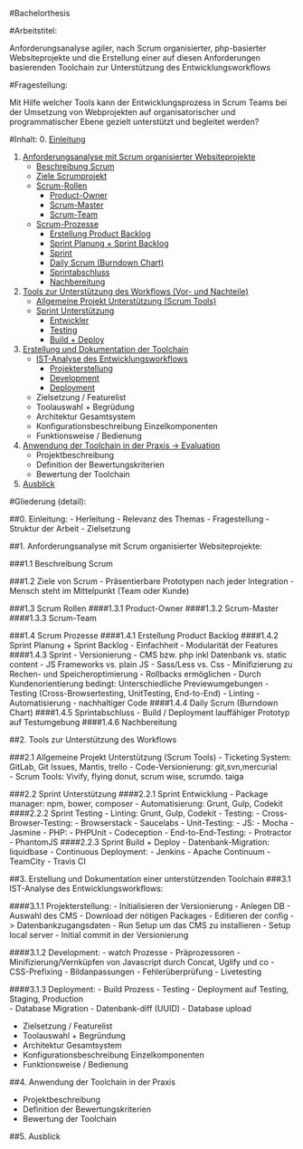 #Bachelorthesis

#Arbeitstitel:

Anforderungsanalyse agiler, nach Scrum organisierter, php-basierter Websiteprojekte und die Erstellung einer auf diesen Anforderungen basierenden Toolchain zur Unterst&uuml;tzung des Entwicklungsworkflows

#Fragestellung:

Mit Hilfe welcher Tools kann der Entwicklungsprozess in Scrum Teams bei der Umsetzung von Webprojekten auf organisatorischer und programmatischer Ebene gezielt unterst&uuml;tzt und begleitet werden?

#Inhalt:
0. [Einleitung](#0)
1. [Anforderungsanalyse mit Scrum organisierter Websiteprojekte](#1)
    - [Beschreibung Scrum](#1.1)
    - [Ziele Scrumprojekt](#1.2)
    - [Scrum-Rollen](#1.3)
      - [Product-Owner](#1.3.1)
      - [Scrum-Master](#1.3.2)
      - [Scrum-Team](#1.3.3)
    - [Scrum-Prozesse](#1.4)
      - [Erstellung Product Backlog](#1.4.1)
      - [Sprint Planung + Sprint Backlog](#1.4.2)
      - [Sprint](#1.4.3)
      - [Daily Scrum (Burndown Chart)](#1.4.4)
      - [Sprintabschluss](#1.4.5)
      - [Nachbereitung](#1.4.6)
2. [Tools zur Unterst&uuml;tzung des Workflows (Vor- und Nachteile)](#2)
    - [Allgemeine Projekt Unterst&uuml;tzung (Scrum Tools)](#2.1)
    - [Sprint Unterst&uuml;tzung](#2.2)
      - [Entwickler](#2.2.1)
      - [Testing](#2.2.2)
      - [Build + Deploy](#2.2.3)
3. [Erstellung und Dokumentation der Toolchain](#3)
    - [IST-Analyse des Entwicklungsworkflows](#3.1)
        - [Projekterstellung](#3.1.1)
        - [Development](#3.1.2)
        - [Deployment](#3.1.3)
    - Zielsetzung / Featurelist
    - Toolauswahl + Begr&uuml;dung
    - Architektur Gesamtsystem
    - Konfigurationsbeschreibung Einzelkomponenten
    - Funktionsweise / Bedienung
4. [Anwendung der Toolchain in der Praxis -> Evaluation](#4)
    - Projektbeschreibung
    - Definition der Bewertungskriterien
    - Bewertung der Toolchain
5. [Ausblick](#5)


#Gliederung (detail):

##<a name="0"></a>0. Einleitung:
    - Herleitung
    - Relevanz des Themas
    - Fragestellung
    - Struktur der Arbeit
    - Zielsetzung

##<a name="1"></a>1. Anforderungsanalyse mit Scrum organisierter Websiteprojekte:

###<a name="1.1"></a>1.1 Beschreibung Scrum

###<a name="1.2"></a>1.2 Ziele von Scrum
    - Pr&auml;sentierbare Prototypen nach jeder Integration
    - Mensch steht im Mittelpunkt (Team oder Kunde)

###<a name="1.3"></a>1.3 Scrum Rollen
####<a name="1.3.1"></a>1.3.1 Product-Owner
####<a name="1.3.2"></a>1.3.2 Scrum-Master
####<a name="1.3.3"></a>1.3.3 Scrum-Team

###<a name="1.4"></a>1.4 Scrum Prozesse
####<a name="1.4.1"></a>1.4.1 Erstellung Product Backlog
####<a name="1.4.2"></a>1.4.2 Sprint Planung + Sprint Backlog
    - Einfachheit
    - Modularit&auml;t der Features
####<a name="1.4.3"></a>1.4.3 Sprint
    - Versionierung
    - CMS bzw. php inkl Datenbank vs. static content
    - JS Frameworks vs. plain JS
    - Sass/Less vs. Css
    - Minifizierung zu Rechen- und Speicheroptimierung
    - Rollbacks erm&ouml;glichen
    - Durch Kundenorientierung bedingt: Unterschiedliche Previewumgebungen
    - Testing (Cross-Browsertesting, UnitTesting, End-to-End)
    - Linting
    - Automatisierung
    - nachhaltiger Code
####<a name="1.4.4"></a>1.4.4 Daily Scrum (Burndown Chart)
####<a name="1.4.5"></a>1.4.5 Sprintabschluss
    - Build / Deployment lauffähiger Prototyp auf Testumgebung
####<a name="1.4.6"></a>1.4.6 Nachbereitung


##<a name="2"></a>2. Tools zur Unterst&uuml;tzung des Workflows

###<a name="2.1"></a>2.1 Allgemeine Projekt Unterst&uuml;tzung (Scrum Tools)
    - Ticketing System: GitLab, Git Issues, Mantis, trello
    - Code-Versionierung: git,svn,mercurial     
    - Scrum Tools: Vivify, flying donut, scrum wise, scrumdo. taiga

###<a name="2.2"></a>2.2 Sprint Unterst&uuml;tzung
####<a name="2.2.1"></a>2.2.1 Sprint Entwicklung
    - Package manager: npm, bower, composer
    - Automatisierung: Grunt, Gulp, Codekit
####<a name="2.2.2"></a>2.2.2 Sprint Testing
    - Linting: Grunt, Gulp, Codekit
    - Testing:
        - Cross-Browser-Testing:
            - Browserstack
            - Saucelabs
        - Unit-Testing:
            - JS:
                - Mocha
                - Jasmine
            - PHP:
                - PHPUnit
                - Codeception
        - End-to-End-Testing:
            - Protractor
            - PhantomJS
####<a name="2.2.3"></a>2.2.3 Sprint Build + Deploy
    - Datenbank-Migration: liquidbase
    - Continuous Deployment:
      - Jenkins
      - Apache Continuum
      - TeamCity
      - Travis CI

##<a name="3"></a>3. Erstellung und Dokumentation einer unterst&uuml;tzenden Toolchain
###<a name="3.1"></a>3.1 IST-Analyse des Entwicklungsworkflows:

####<a name="3.1.1"></a>3.1.1 Projekterstellung:
    - Initialisieren der Versionierung
    - Anlegen DB
    - Auswahl des CMS
    - Download der n&ouml;tigen Packages
    - Editieren der config -> Datenbankzugangsdaten
    - Run Setup um das CMS zu installieren
    - Setup local server
    - Initial commit in der Versionierung

####<a name="3.1.2"></a>3.1.2 Development:
    - watch Prozesse
    - Pr&auml;prozessoren
    - Minifizierung/Vernk&uuml;pfen von Javascript durch Concat, Uglify und co
    - CSS-Prefixing
    - Bildanpassungen
    - Fehler&uuml;berpr&uuml;fung
    - Livetesting

####<a name="3.1.3"></a>3.1.3 Deployment:
    - Build Prozess
    - Testing
    - Deployment auf Testing, Staging, Production  
    - Database Migration
        - Datenbank-diff (UUID)
        - Database upload

- Zielsetzung / Featurelist
- Toolauswahl + Begr&uuml;ndung
- Architektur Gesamtsystem
- Konfigurationsbeschreibung Einzelkomponenten
- Funktionsweise / Bedienung

##<a name="4"></a>4. Anwendung der Toolchain in der Praxis
- Projektbeschreibung
- Definition der Bewertungskriterien
- Bewertung der Toolchain

##<a name="5"></a>5. Ausblick
